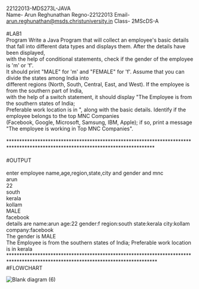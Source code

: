 <br> 22122013-MDS273L-JAVA
<br> Name- Arun Reghunathan Regno-22122013 Email- arun.reghunathan@msds.christuniversity.in Class- 2MScDS-A
<br> 
<br> #LAB1
<br>
Program Write a Java Program that will collect an employee's basic details
<br> that fall into different data types and displays them. After the details have been displayed,
<br> with the help of conditional statements, check if the gender of the employee is 'm' or 'f'. 
<br> It should print "MALE" for 'm' and "FEMALE" for 'f'. Assume that you can divide the states among India into 
<br> different regions (North, South, Central, East, and West). If the employee is from the southern part of India, 
<br> with the help of a switch statement, it should display "The Employee is from the southern states of India;
<br> Preferable work location is in ", along with the basic details. Identify if the employee belongs to the top MNC Companies 
<br> (Facebook, Google, Microsoft, Samsung, IBM, Apple); if so, print a message "The employee is working in Top MNC Companies".
<br> 
<br> ********************************************************************************************************************************
<br> 
<br> #OUTPUT
<br> 
<br> enter employee name,age,region,state,city and gender and mnc
<br> arun
<br> 22
<br> south
<br> kerala
<br> kollam
<br> MALE
<br> facebook
<br> details are name:arun age:22 gender:f region:south state:kerala city:kollam company:facebook
<br> The gender is MALE
<br> The Employee is from the southern states of India; Preferable work location is in kerala *********************************************************************************************************************************
#FLOWCHART

![Blank diagram (6)](https://github.com/arun200011/22122013-MDS273L-JAVA/assets/118739698/a6d6728c-689b-42b2-b0cd-6213b9b3e018)


